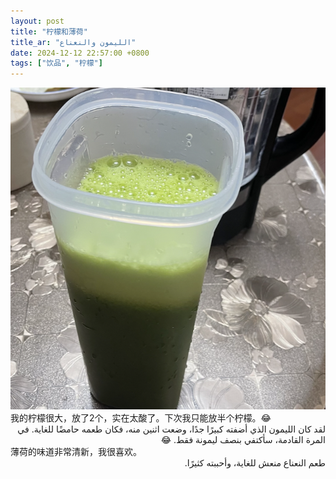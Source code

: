 ```yaml
---
layout: post
title: "柠檬和薄荷"
title_ar: "الليمون والنعناع"
date: 2024-12-12 22:57:00 +0800
tags: ["饮品", "柠檬"]
---
```


<img src="/assets/images/柠檬薄荷.png" alt="柠檬和薄荷" class="post-image">

<!-- 双语内容上下显示 -->
<div class="bilingual">
  <div class="zh">
    我的柠檬很大，放了2个，实在太酸了。下次我只能放半个柠檬。😂
  </div>
  <div class="ar" dir="rtl">
    لقد كان الليمون الذي أضفته كبيرًا جدًا، وضعت اثنين منه، فكان طعمه حامضًا للغاية. في المرة القادمة، سأكتفي بنصف ليمونة فقط. 😂
  </div>
</div>

<div class="bilingual">
  <div class="zh">
    薄荷的味道非常清新，我很喜欢。
  </div>
  <div class="ar" dir="rtl">
    طعم النعناع منعش للغاية، وأحببته كثيرًا.
  </div>
</div>
